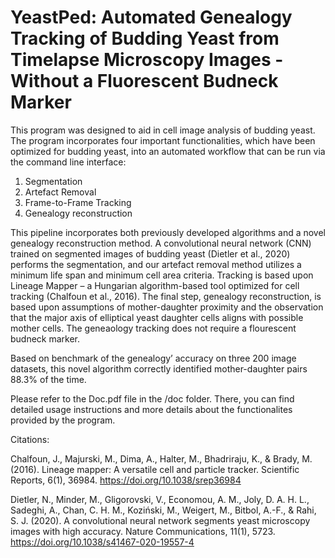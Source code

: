 # YeastPed: Automated Genealogy Tracking of Budding Yeast from Timelapse Microscopy Images - Without a Fluorescent Budneck Marker

This program was designed to aid in cell image analysis of budding yeast. The program incorporates four important functionalities, 
which have been optimized for budding yeast, into an automated workflow that can be run via the command line interface:
1)	Segmentation 
2)	Artefact Removal
3)	Frame-to-Frame Tracking
4)	Genealogy reconstruction 

This pipeline incorporates both previously developed algorithms and a novel genealogy reconstruction method. 
A convolutional neural network (CNN) trained on segmented images of budding yeast  (Dietler et al., 2020) performs the segmentation, 
and our artefact removal method utilizes a minimum life span and minimum cell area criteria. Tracking is based upon Lineage Mapper – 
a Hungarian algorithm-based tool optimized for cell tracking (Chalfoun et al., 2016). The final step, genealogy reconstruction, 
is based upon assumptions of mother-daughter proximity and the observation that the major axis of elliptical yeast daughter cells aligns 
with possible mother cells. The geneaology tracking does not require a flourescent budneck marker.

Based on benchmark of the genealogy’ accuracy on three 200 image datasets, this novel algorithm correctly identified mother-daughter pairs 
88.3% of the time.

Please refer to the Doc.pdf file in the /doc folder. There, you can find detailed usage instructions and more details about the functionalites provided by the program.

Citations:

Chalfoun, J., Majurski, M., Dima, A., Halter, M., Bhadriraju, K., & Brady, M. (2016). Lineage mapper: 
  A versatile cell and particle tracker. Scientific Reports, 6(1), 36984. https://doi.org/10.1038/srep36984 

Dietler, N., Minder, M., Gligorovski, V., Economou, A. M., Joly, D. A. H. L., Sadeghi, A., Chan, C. H. M., Koziński, 
  M., Weigert, M., Bitbol, A.-F., & Rahi, S. J. (2020). A convolutional neural network segments yeast microscopy images 
  with high accuracy. Nature Communications, 11(1), 5723. https://doi.org/10.1038/s41467-020-19557-4 


